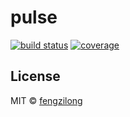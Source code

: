 # pulse

[![build status][build-status-image]][build-status-url]
[![coverage][coverage-image]][coverage-url]

## License

MIT &copy; [fengzilong](https://github.com/fengzilong)

[build-status-image]: https://img.shields.io/circleci/project/fengzilong/pulse/master.svg?style=flat-square
[build-status-url]: https://circleci.com/gh/fengzilong/pulse

[coverage-image]: https://img.shields.io/coveralls/fengzilong/pulse/master.svg?style=flat-square
[coverage-url]: https://coveralls.io/github/fengzilong/pulse?branch=master
